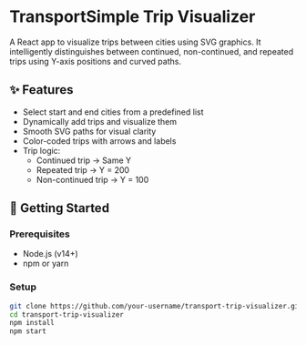 # TransportSimple Trip Visualizer

A React app to visualize trips between cities using SVG graphics. It intelligently distinguishes between continued, non-continued, and repeated trips using Y-axis positions and curved paths.

## ✨ Features

- Select start and end cities from a predefined list
- Dynamically add trips and visualize them
- Smooth SVG paths for visual clarity
- Color-coded trips with arrows and labels
- Trip logic:
  - Continued trip → Same Y
  - Repeated trip → Y = 200
  - Non-continued trip → Y = 100

## 🚀 Getting Started

### Prerequisites

- Node.js (v14+)
- npm or yarn

### Setup

```bash
git clone https://github.com/your-username/transport-trip-visualizer.git
cd transport-trip-visualizer
npm install
npm start
